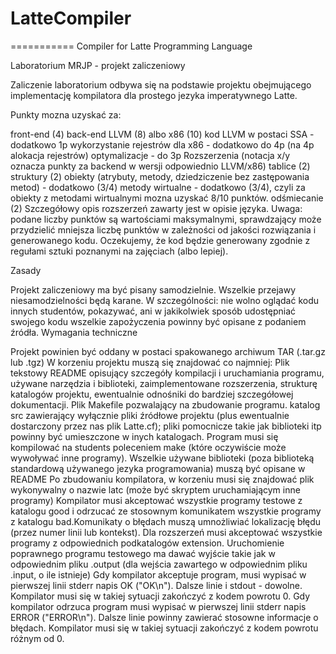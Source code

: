 # LatteCompiler
===========
Compiler for Latte Programming Language

Laboratorium MRJP - projekt zaliczeniowy

Zaliczenie laboratorium odbywa się na podstawie projektu obejmującego implementację kompilatora dla prostego jezyka imperatywnego Latte.


Punkty mozna uzyskać za:

front-end (4)
back-end LLVM (8) albo x86 (10)
kod LLVM w postaci SSA - dodatkowo 1p
wykorzystanie rejestrów dla x86 - dodatkowo do 4p (na 4p alokacja rejestrów)
optymalizacje - do 3p
Rozszerzenia (notacja x/y oznacza punkty za backend w wersji odpowiednio LLVM/x86)
tablice (2)
struktury (2)
obiekty (atrybuty, metody, dziedziczenie bez zastępowania metod) - dodatkowo (3/4)
metody wirtualne - dodatkowo (3/4), czyli za obiekty z metodami wirtualnymi mozna uzyskać 8/10 punktów.
odśmiecanie (2)
Szczegółowy opis rozszerzeń zawarty jest w opisie języka.
Uwaga: podane liczby punktów są wartościami maksymalnymi, sprawdzający może przydzielić mniejsza liczbę punktów w zależności od jakości rozwiązania i generowanego kodu. Oczekujemy, że kod będzie generowany zgodnie z regułami sztuki poznanymi na zajęciach (albo lepiej).

Zasady

Projekt zaliczeniowy ma być pisany samodzielnie. Wszelkie przejawy niesamodzielności będą karane. W szczególności:
nie wolno oglądać kodu innych studentów, pokazywać, ani w jakikolwiek sposób udostępniać swojego kodu
wszelkie zapożyczenia powinny być opisane z podaniem źródła.
Wymagania techniczne

Projekt powinien być oddany w postaci spakowanego archiwum TAR (.tar.gz lub .tgz)
W korzeniu projektu muszą się znajdować co najmniej:
Plik tekstowy README opisujący szczegóły kompilacji i uruchamiania programu, używane narzędzia i biblioteki, zaimplementowane rozszerzenia, strukturę katalogów projektu, ewentualnie odnośniki do bardziej szczegółowej dokumentacji.
Plik Makefile pozwalający na zbudowanie programu.
katalog src zawierający wyłącznie pliki źródłowe projektu (plus ewentualnie dostarczony przez nas plik Latte.cf); pliki pomocnicze takie jak biblioteki itp powinny być umieszczone w inych katalogach.
Program musi się kompilować na students poleceniem make (które oczywiście może wywoływać inne programy).
Wszelkie używane biblioteki (poza biblioteką standardową używanego jezyka programowania) muszą być opisane w README
Po zbudowaniu kompilatora, w korzeniu musi się znajdować plik wykonywalny o nazwie latc (może być skryptem uruchamiającym inne programy)
Kompilator musi akceptować wszystkie programy testowe z katalogu good i odrzucać ze stosownym komunikatem wszystkie programy z katalogu bad.Komunikaty o błędach muszą umnożliwiać lokalizację błędu (przez numer linii lub kontekst). Dla rozszerzeń musi akceptować wszystkie programy z odpowiednich podkatalogów extension. Uruchomienie poprawnego programu testowego ma dawać wyjście takie jak w odpowiednim pliku .output (dla wejścia zawartego w odpowiednim pliku .input, o ile istnieje)
Gdy kompilator akceptuje program, musi wypisać w pierwszej linii stderr napis OK ("OK\n"). Dalsze linie i stdout - dowolne. Kompilator musi się w takiej sytuacji zakończyć z kodem powrotu 0.
Gdy kompilator odrzuca program musi wypisać w pierwszej linii stderr napis ERROR ("ERROR\n"). Dalsze linie powinny zawierać stosowne informacje o błędach. Kompilator musi się w takiej sytuacji zakończyć z kodem powrotu różnym od 0.